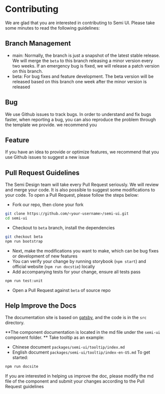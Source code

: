# Contributing

We are glad that you are interested in contributing to Semi UI. Please take some minutes to read the following guidelines:
## Branch Management
 - main: Normally, the branch is just a snapshot of the latest stable release. We will merge the `beta` to this branch releasing a minor version every two weeks. If an emergency bug is fixed, we will release a patch version on this branch.
 - beta: For bug fixes and feature development. The beta version will be released based on this branch one week after the minor version is released
## Bug
We use Github issues to track bugs. In order to understand and fix bugs faster, when reporting a bug, you can also reproduce the problem through the template we provide. we recommend you
## Feature
If you have an idea to provide or optimize features, we recommend that you use Github issues to suggest a new issue
## Pull Request Guidelines
The Semi Design team will take every Pull Request seriously. We will review and merge your code. It is also possible to suggest some modifications to your code.
To open a Pull Request, please follow the steps below:
 - Fork our repo, then clone your fork
```bash
git clone https://github.com/<your-username>/semi-ui.git
cd semi-ui
```
 - Checkout to `beta` branch, install the dependencies
```bash
git checkout beta
npm run bootstrap
```
 - Next, make the modifications you want to make, which can be bug fixes or development of new features
 - You can verify your change by running storybook (`npm start`) and official website (`npm run docstie`) locally
 - Add accompanying tests for your change, ensure all tests pass
```bash
npm run test:unit
```
 - Open a Pull Request against `beta` of source repo

## Help Improve the Docs
The documentation site is based on [gatsby](https://www.gatsbyjs.com/), and the code is in the `src` directory.

**The component documentation is located in the md file under the `semi-ui` component folder. ** Take tooltip as an example:

* Chinese document `packages/semi-ui/tooltip/index.md` 
* English document `packages/semi-ui/tooltip/index-en-US.md`
To get started:
```sh
npm run docsite
```
If you are interested in helping us improve the doc, please modify the md file of the component and submit your changes according to the Pull Request guidelines